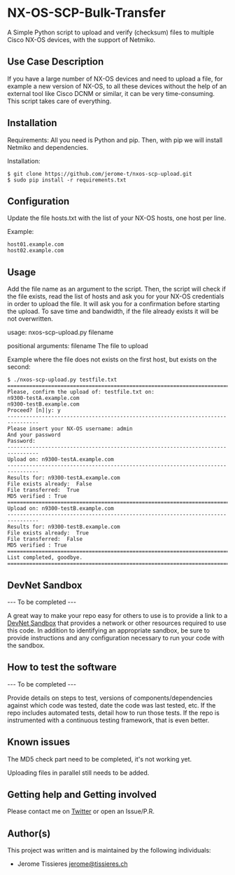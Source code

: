 # NX-OS-SCP-Bulk-Transfer

A Simple Python script to upload and verify (checksum) files to multiple Cisco NX-OS devices, with the support of Netmiko.

 
## Use Case Description

If you have a large number of NX-OS devices and need to upload a file, for example a new version of NX-OS, to all these devices without the help of an external tool like Cisco DCNM or similar, it can be very time-consuming. This script takes care of everything.

## Installation

Requirements: All you need is Python and pip. 
Then, with pip we will install Netmiko and dependencies.

Installation:

	$ git clone https://github.com/jerome-t/nxos-scp-upload.git
	$ sudo pip install -r requirements.txt

## Configuration

Update the file hosts.txt with the list of your NX-OS hosts, one host per line.

Example:

	host01.example.com
	host02.example.com

## Usage

Add the file name as an argument to the script. 
Then, the script will check if the file exists, read the list of hosts and ask you for your NX-OS credentials in order to upload the file.
It will ask you for a confirmation before starting the upload.
To save time and bandwidth, if the file already exists it will be not overwritten.

usage: nxos-scp-upload.py filename

positional arguments:
  filename        The file to upload

Example where the file does not exists on the first host, but exists on the second:

	$ ./nxos-scp-upload.py testfile.txt 
	================================================================================
	Please, confirm the upload of: testfile.txt on:
	n9300-testA.example.com
	n9300-testB.example.com
	Proceed? [n]|y: y
	--------------------------------------------------------------------------------
	Please insert your NX-OS username: admin
	And your password
	Password: 
	--------------------------------------------------------------------------------
	Upload on: n9300-testA.example.com
	--------------------------------------------------------------------------------
	Results for: n9300-testA.example.com
	File exists already:  False
	File transferred:  True
	MD5 verified : True
	================================================================================
	Upload on: n9300-testB.example.com
	--------------------------------------------------------------------------------
	Results for: n9300-testB.example.com
	File exists already:  True
	File transferred:  False
	MD5 verified : True
	================================================================================
	List completed, goodbye.
	================================================================================

	


## DevNet Sandbox

--- To be completed ---

A great way to make your repo easy for others to use is to provide a link to a [DevNet Sandbox](https://developer.cisco.com/site/sandbox/) that provides a network or other resources required to use this code. In addition to identifying an appropriate sandbox, be sure to provide instructions and any configuration necessary to run your code with the sandbox.

## How to test the software

--- To be completed ---

Provide details on steps to test, versions of components/dependencies against which code was tested, date the code was last tested, etc. 
If the repo includes automated tests, detail how to run those tests.
If the repo is instrumented with a continuous testing framework, that is even better.


## Known issues

The MD5 check part need to be completed, it's not working yet.

Uploading files in parallel still needs to be added.


## Getting help and Getting involved

Please contact me on [Twitter](https://twitter.com/JeromeTissieres) or open an Issue/P.R.

## Author(s)

This project was written and is maintained by the following individuals:

* Jerome Tissieres <jerome@tissieres.ch>

